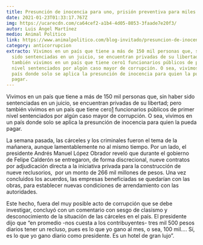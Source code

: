 ```yaml
---
title: Presunción de inocencia para uno, prisión preventiva para miles
date: 2021-01-23T01:33:17.767Z
img: https://ucarecdn.com/ca64cef2-a1b4-4d05-8053-3faade7e20f3/
autor: Luis Ángel Martínez
medio: Animal Politico
link: https://www.animalpolitico.com/blog-invitado/presuncion-de-inocencia-para-uno-prision-preventiva-para-miles/
category: anticorrupcion
extracto: Vivimos en un país que tiene a más de 150 mil personas que, sin haber
  sido sentenciadas en un juicio, se encuentran privadas de su libertad; pero
  también vivimos en un país que tiene cero1 funcionarios públicos de primer
  nivel sentenciados por algún caso mayor de corrupción. O sea, vivimos en un
  país donde solo se aplica la presunción de inocencia para quien la pueda
  pagar.
---
```

Vivimos en un país que tiene a más de 150 mil personas que, sin haber sido sentenciadas en un juicio, se encuentran privadas de su libertad; pero también vivimos en un país que tiene cero[1](https://www.animalpolitico.com/blog-invitado/presuncion-de-inocencia-para-uno-prision-preventiva-para-miles/#_ftn1) funcionarios públicos de primer nivel sentenciados por algún caso mayor de corrupción. O sea, vivimos en un país donde solo se aplica la presunción de inocencia para quien la pueda pagar.

La semana pasada, las cárceles y los criminales fueron el tema de la mañanera, aunque lamentablemente no al mismo tiempo. Por un lado, el presidente Andrés Manuel López Obrador reveló que durante el gobierno de Felipe Calderón se entregaron, de forma discrecional, nueve contratos por adjudicación directa a la iniciativa privada para la construcción de nueve reclusorios,  por un monto de 266 mil millones de pesos. Una vez concluidos los acuerdos, las empresas beneficiadas se quedarían con las obras, para establecer nuevas condiciones de arrendamiento con las autoridades.

Este hecho, fuera del muy posible acto de corrupción que se debe investigar, concluyó con un comentario con sesgo de clasismo y desconocimiento de la situación de las cárceles en el país. El presidente dijo que “en promedio -nos cuesta a los contribuyentes- tres mil 500 pesos diarios tener un recluso, pues es lo que yo gano al mes, o sea, 100 mil…. Sí, es lo que yo gano diario como presidente. Es un hotel de gran lujo”.